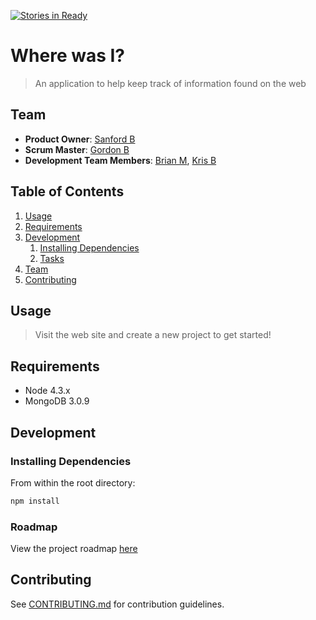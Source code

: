 [![Stories in Ready](https://badge.waffle.io/HypnoSheep/HypnoSheep.png?label=ready&title=Ready)](https://waffle.io/HypnoSheep/HypnoSheep)
# Where was I?

> An application to help keep track of information found on the web

## Team

  - __Product Owner__: [Sanford B](https://github.com/sanfordcb)
  - __Scrum Master__: [Gordon B](https://github.com/Thr1ve)
  - __Development Team Members__: [Brian M](https://github.com/DoinkDoink), [Kris B](https://github.com/akbur)

## Table of Contents

1. [Usage](#Usage)
1. [Requirements](#requirements)
1. [Development](#development)
    1. [Installing Dependencies](#installing-dependencies)
    1. [Tasks](#tasks)
1. [Team](#team)
1. [Contributing](#contributing)

## Usage

> Visit the web site and create a new project to get started!

## Requirements

- Node 4.3.x
- MongoDB 3.0.9

## Development

### Installing Dependencies

From within the root directory:

```sh
npm install
```

### Roadmap

View the project roadmap [here](https://github.com/HypnoSheep/HypnoSheep/issues)


## Contributing

See [CONTRIBUTING.md](CONTRIBUTING.md) for contribution guidelines.
